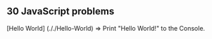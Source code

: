 ## 30 JavaScript problems

[Hello World] (././Hello-World) => Print "Hello World!" to the Console.

